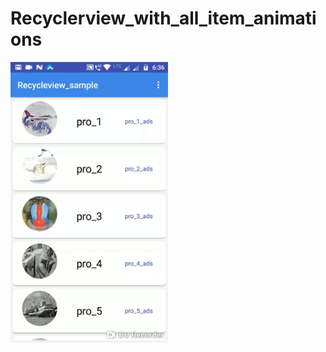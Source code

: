 # Recyclerview_with_all_item_animations


<p><a target="_blank" rel="noopener noreferrer" href="
      RecyclerView_with_animation/20180904_181714_edited.mp4
    "><img src="https://github.com/mahesh504/Recyclerview_with_all_item_animations/blob/master/ezgif.com-video-to-gif.gif" alt="OnTouch_ZoomImage" style="max-width:50%;"></a></p>
